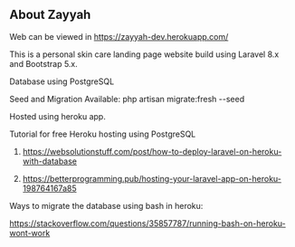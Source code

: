 ## About Zayyah

Web can be viewed in https://zayyah-dev.herokuapp.com/ 

This is a personal skin care landing page website build using Laravel 8.x and Bootstrap 5.x.

Database using PostgreSQL

Seed and Migration Available: php artisan migrate:fresh --seed

Hosted using heroku app.

Tutorial for free Heroku hosting using PostgreSQL 

1. https://websolutionstuff.com/post/how-to-deploy-laravel-on-heroku-with-database

2. https://betterprogramming.pub/hosting-your-laravel-app-on-heroku-198764167a85

Ways to migrate the database using bash in heroku:

https://stackoverflow.com/questions/35857787/running-bash-on-heroku-wont-work